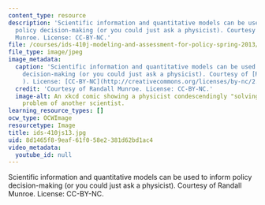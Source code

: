 ```yaml
---
content_type: resource
description: 'Scientific information and quantitative models can be used to inform
  policy decision-making (or you could just ask a physicist). Courtesy of Randall
  Munroe. License: CC-BY-NC.'
file: /courses/ids-410j-modeling-and-assessment-for-policy-spring-2013/8d1465f89eaf61f058e2381d62bd1ac4_ids-410js13.jpg
file_type: image/jpeg
image_metadata:
  caption: 'Scientific information and quantitative models can be used to inform policy
    decision-making (or you could just ask a physicist). Courtesy of [Randall Munroe](http://xkcd.com/793/
    ). License: [CC-BY-NC](http://creativecommons.org/licenses/by-nc/2.5/).'
  credit: 'Courtesy of Randall Munroe. License: CC-BY-NC.'
  image-alt: An xkcd comic showing a physicist condescendingly "solving" a complicated
    problem of another scientist.
learning_resource_types: []
ocw_type: OCWImage
resourcetype: Image
title: ids-410js13.jpg
uid: 8d1465f8-9eaf-61f0-58e2-381d62bd1ac4
video_metadata:
  youtube_id: null
---
```

Scientific information and quantitative models can be used to inform policy decision-making (or you could just ask a physicist). Courtesy of Randall Munroe. License: CC-BY-NC.